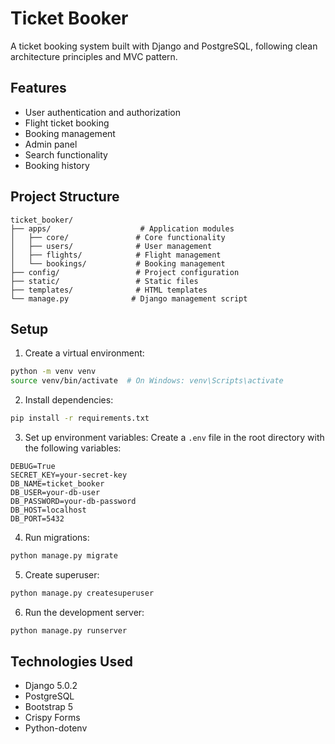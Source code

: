# Ticket Booker

A ticket booking system built with Django and PostgreSQL, following clean architecture principles and MVC pattern.

## Features

- User authentication and authorization
- Flight ticket booking
- Booking management
- Admin panel
- Search functionality
- Booking history

## Project Structure

```
ticket_booker/
├── apps/                    # Application modules
│   ├── core/               # Core functionality
│   ├── users/              # User management
│   ├── flights/            # Flight management
│   └── bookings/           # Booking management
├── config/                 # Project configuration
├── static/                 # Static files
├── templates/              # HTML templates
└── manage.py              # Django management script
```

## Setup

1. Create a virtual environment:
```bash
python -m venv venv
source venv/bin/activate  # On Windows: venv\Scripts\activate
```

2. Install dependencies:
```bash
pip install -r requirements.txt
```

3. Set up environment variables:
Create a `.env` file in the root directory with the following variables:
```
DEBUG=True
SECRET_KEY=your-secret-key
DB_NAME=ticket_booker
DB_USER=your-db-user
DB_PASSWORD=your-db-password
DB_HOST=localhost
DB_PORT=5432
```

4. Run migrations:
```bash
python manage.py migrate
```

5. Create superuser:
```bash
python manage.py createsuperuser
```

6. Run the development server:
```bash
python manage.py runserver
```

## Technologies Used

- Django 5.0.2
- PostgreSQL
- Bootstrap 5
- Crispy Forms
- Python-dotenv 